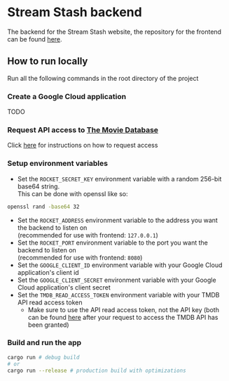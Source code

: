 # Stream Stash backend

The backend for the Stream Stash website, the repository for the frontend can be
found [here](https://github.com/enricoKoschel/stream-stash).

## How to run locally

Run all the following commands in the root directory of the project

### Create a Google Cloud application

TODO

### Request API access to [The Movie Database](https://www.themoviedb.org)

Click [here](https://developer.themoviedb.org/docs/getting-started) for instructions on how to request access

### Setup environment variables

- Set the `ROCKET_SECRET_KEY` environment variable with a random 256-bit base64 string.\
  This can be done with openssl like so:

```bash
openssl rand -base64 32
```

- Set the `ROCKET_ADDRESS` environment variable to the address you want the backend to listen on\
  (recommended for use with frontend: `127.0.0.1`)
- Set the `ROCKET_PORT` environment variable to the port you want the backend to listen on\
  (recommended for use with frontend: `8080`)
- Set the `GOOGLE_CLIENT_ID` environment variable with your Google Cloud application's client id
- Set the `GOOGLE_CLIENT_SECRET` environment variable with your Google Cloud application's client secret
- Set the `TMDB_READ_ACCESS_TOKEN` environment variable with your TMDB API read access token
  - Make sure to use the API read access token, not the API key (both can be found [here](https://www.themoviedb.org/settings/api) after your request to access the TMDB API has been granted)

### Build and run the app

```bash
cargo run # debug build
# or
cargo run --release # production build with optimizations
```

